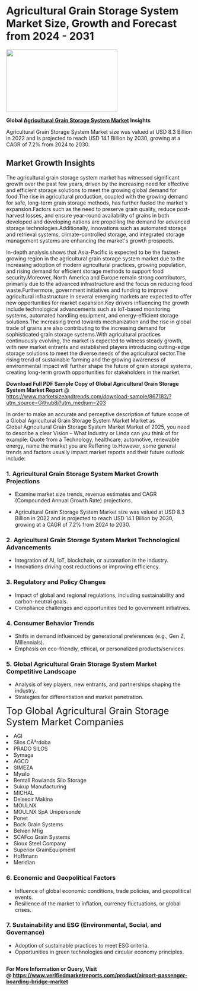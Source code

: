<H1>Agricultural Grain Storage System Market Size, Growth and Forecast from 2024 - 2031</H1><img class="aligncenter size-medium wp-image-584254" src="https://thirdeyenews.in/wp-content/uploads/2024/09/Global-Market-Research-300x168.jpeg" alt="" width="300" height="168" /><p><strong>Global&nbsp;<a href="https://www.marketsizeandtrends.com/download-sample/867182/?utm_source=Github8j?utm_medium=203">Agricultural Grain Storage System Market</a> Insights</strong></p><p>Agricultural Grain Storage System Market size was valued at USD 8.3 Billion in 2022 and is projected to reach USD 14.1 Billion by 2030, growing at a CAGR of 7.2% from 2024 to 2030.</p><p><h2>Market Growth Insights</h2> <p>The agricultural grain storage system market has witnessed significant growth over the past few years, driven by the increasing need for effective and efficient storage solutions to meet the growing global demand for food.The rise in agricultural production, coupled with the growing demand for safe, long-term grain storage methods, has further fueled the market's expansion.Factors such as the need to preserve grain quality, reduce post-harvest losses, and ensure year-round availability of grains in both developed and developing nations are propelling the demand for advanced storage technologies.Additionally, innovations such as automated storage and retrieval systems, climate-controlled storage, and integrated storage management systems are enhancing the market's growth prospects.</p> <p>In-depth analysis shows that Asia-Pacific is expected to be the fastest-growing region in the agricultural grain storage system market due to the increasing adoption of modern agricultural practices, growing population, and rising demand for efficient storage methods to support food security.Moreover, North America and Europe remain strong contributors, primarily due to the advanced infrastructure and the focus on reducing food waste.Furthermore, government initiatives and funding to improve agricultural infrastructure in several emerging markets are expected to offer new opportunities for market expansion.Key drivers influencing the growth include technological advancements such as IoT-based monitoring systems, automated handling equipment, and energy-efficient storage solutions.The increasing trend towards mechanization and the rise in global trade of grains are also contributing to the increasing demand for sophisticated grain storage systems.With agricultural practices continuously evolving, the market is expected to witness steady growth, with new market entrants and established players introducing cutting-edge storage solutions to meet the diverse needs of the agricultural sector.The rising trend of sustainable farming and the growing awareness of environmental impact will further shape the future of grain storage systems, creating long-term growth opportunities for stakeholders in the market.</p> <p><span class=""><strong>Download Full PDF Sample Copy of Global Agricultural Grain Storage System Market Report</strong> @ <a href="https://www.marketsizeandtrends.com/download-sample/867182/?utm_source=Github8j?utm_medium=203" target="_blank">https://www.marketsizeandtrends.com/download-sample/867182/?utm_source=Github8j?utm_medium=203</a></span></p><p>In order to make an accurate and perceptive description of future scope of a Global&nbsp;Agricultural Grain Storage System Market Market as Global&nbsp;Agricultural Grain Storage System Market Market of 2025, you need to describe a clear Vision &ndash; What Industry or Linda can you think of for example: Quote from a Technology, healthcare, automotive, renewable energy, name the market you are Reffering to.However, some general trends and factors usually impact market reports and their future outlook include:</p><h3>1.&nbsp;<strong>Agricultural Grain Storage System Market Growth Projections</strong></h3><ul><li>Examine market size trends, revenue estimates and CAGR (Compounded Annual Growth Rate) projections.</li><li><p>Agricultural Grain Storage System Market size was valued at USD 8.3 Billion in 2022 and is projected to reach USD 14.1 Billion by 2030, growing at a CAGR of 7.2% from 2024 to 2030.</p></li></ul><h3>2.&nbsp;<strong>Agricultural Grain Storage System Market Technological Advancements</strong></h3><ul><li>Integration of AI, IoT, blockchain, or automation in the industry.</li><li>Innovations driving cost reductions or improving efficiency.</li></ul><h3>3.&nbsp;<strong>Regulatory and Policy Changes</strong></h3><ul><li>Impact of global and regional regulations, including sustainability and carbon-neutral goals.</li><li>Compliance challenges and opportunities tied to government initiatives.</li></ul><h3>4.&nbsp;<strong>Consumer Behavior Trends</strong></h3><ul><li>Shifts in demand influenced by generational preferences (e.g., Gen Z, Millennials).</li><li>Emphasis on eco-friendly, ethical, or personalized products/services.</li></ul><h3>5.&nbsp;<strong>Global Agricultural Grain Storage System Market Competitive Landscape</strong></h3><ul><li>Analysis of key players, new entrants, and partnerships shaping the industry.</li><li>Strategies for differentiation and market penetration.</li></ul><p data-pm-slice="1 1 []"><span style="color: inherit; font-family: inherit; font-size: 25px;">Top Global Agricultural Grain Storage System Market Companies</span></p><div class="" data-test-id=""><p><li>AGI</li><li> Silos CÃ³rdoba</li><li> PRADO SILOS</li><li> Symaga</li><li> AGCO</li><li> SIMEZA</li><li> Mysilo</li><li> Bentall Rowlands Silo Storage</li><li> Sukup Manufacturing</li><li> MICHAL</li><li> Deiseoir Makina</li><li> MOULNX</li><li> MOULNX SpA Unipersonde</li><li> Ponet</li><li> Bock Grain Systems</li><li> Behien Mfig</li><li> SCAFco Grain Systems</li><li> Sioux Steel Company</li><li> Superior GrainEquipment</li><li> Hoffmann</li><li> Meridian</li></p></div><h3>6.&nbsp;<strong>Economic and Geopolitical Factors</strong></h3><ul><li>Influence of global economic conditions, trade policies, and geopolitical events.</li><li>Resilience of the market to inflation, currency fluctuations, or global crises.</li></ul><h3>7.&nbsp;<strong>Sustainability and ESG (Environmental, Social, and Governance)</strong></h3><ul><li>Adoption of sustainable practices to meet ESG criteria.</li><li>Opportunities in green technologies and circular economy principles.</li></ul><h2><strong style="font-size: 14px;">For More Information or Query, Visit @&nbsp;</strong><a style="background-color: #ffffff; font-size: 14px;" href="https://www.marketsizeandtrends.com/report/agricultural-grain-storage-system-market/" target="_blank">https://www.verifiedmarketreports.com/product/airport-passenger-boarding-bridge-market</a></h2>